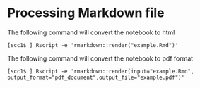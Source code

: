 # Processing Markdown file


The following command will convert the notebook to html<br>
```
[scc1$ ] Rscript -e 'rmarkdown::render("example.Rmd")'
```


The following command will convert the notebook to pdf format<br>
```   
[scc1$ ] Rscript -e 'rmarkdown::render(input="example.Rmd", output_format="pdf_document",output_file="example.pdf")'
```
